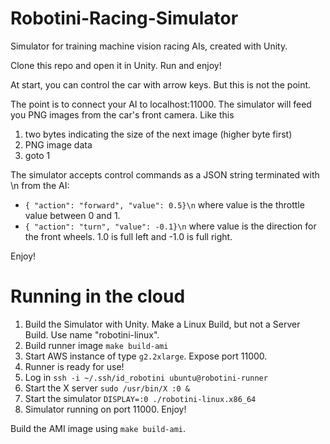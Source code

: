 # Robotini-Racing-Simulator

Simulator for training machine vision racing AIs, created with Unity.

Clone this repo and open it in Unity. Run and enjoy!

At start, you can control the car with arrow keys. But this is not the point.

The point is to connect your AI to localhost:11000. The simulator will
feed you PNG images from the car's front camera. Like this

1. two bytes indicating the size of the next image (higher byte first)
2. PNG image data
3. goto 1

The simulator accepts control commands as a JSON string terminated with \n from the AI:

- `{ "action": "forward", "value": 0.5}\n` where value is the throttle value between 0 and 1.
- `{ "action": "turn", "value": -0.1}\n` where value is the direction for the front wheels. 1.0 is full left and -1.0 is full right. 

Enjoy!

# Running in the cloud

1. Build the Simulator with Unity. Make a Linux Build, but not a Server Build. Use name "robotini-linux".
2. Build runner image `make build-ami`
3. Start AWS instance of type `g2.2xlarge`. Expose port 11000.
4. Runner is ready for use!
5. Log in `ssh -i ~/.ssh/id_robotini ubuntu@robotini-runner`
6. Start the X server `sudo /usr/bin/X :0 &`
7. Start the simulator `DISPLAY=:0 ./robotini-linux.x86_64`
8. Simulator running on port 11000. Enjoy!

Build the AMI image using `make build-ami`.